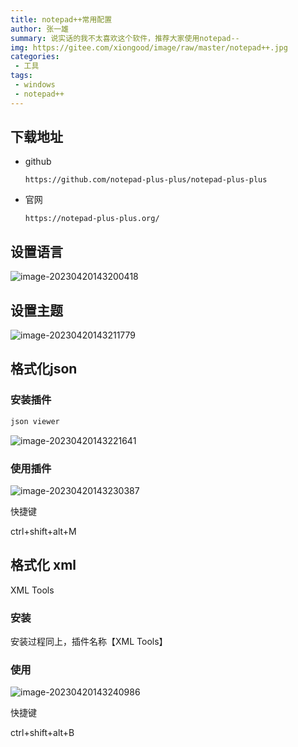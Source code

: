 ```yaml
---
title: notepad++常用配置
author: 张一雄
summary: 说实话的我不太喜欢这个软件，推荐大家使用notepad--
img: https://gitee.com/xiongood/image/raw/master/notepad++.jpg
categories:
 - 工具
tags:
 - windows
 - notepad++
---
```


## 下载地址

- github

  ```http
  https://github.com/notepad-plus-plus/notepad-plus-plus
  ```

- 官网

  ```http
  https://notepad-plus-plus.org/
  ```

## 设置语言

![image-20230420143200418](https://gitee.com/xiongood/image/raw/master/20230420143201.png)

## 设置主题

![image-20230420143211779](https://gitee.com/xiongood/image/raw/master/20230420143212.png)

## 格式化json

### 安装插件

```txt
json viewer
```

![image-20230420143221641](https://gitee.com/xiongood/image/raw/master/20230420143222.png)

### 使用插件

![image-20230420143230387](https://gitee.com/xiongood/image/raw/master/20230420143231.png)

快捷键

ctrl+shift+alt+M



## 格式化 xml

XML Tools

### 安装

安装过程同上，插件名称【XML Tools】

### 使用

![image-20230420143240986](https://gitee.com/xiongood/image/raw/master/20230420143242.png)

快捷键

ctrl+shift+alt+B

